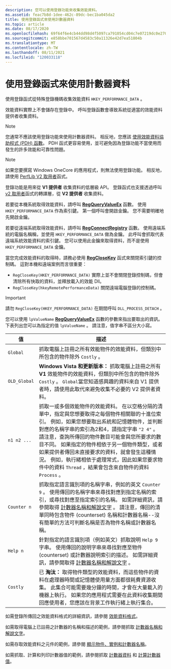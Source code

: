 ```yaml
---
description: 您可以使用登錄功能來收集效能資料。
ms.assetid: feac7b8d-1dee-462c-89dc-bec1ba045da2
title: 使用登錄函式來使用計數器資料
ms.topic: article
ms.date: 08/17/2020
ms.openlocfilehash: 69f64f6e4cb44dd98d4f5097ca791054cd04c7e07219dc0e270cbfdff4cdbdc2
ms.sourcegitcommit: e858bbe701567d4583c50a11326e42d7ea51804b
ms.translationtype: MT
ms.contentlocale: zh-TW
ms.lasthandoff: 08/11/2021
ms.locfileid: "120033118"
---
```

# <a name="using-the-registry-functions-to-consume-counter-data"></a>使用登錄函式來使用計數器資料

使用登錄[](/windows/desktop/SysInfo/registry-functions)函式從特殊登錄機碼收集效能資料 `HKEY_PERFORMANCE_DATA` 。

效能資料實際上不會儲存在登錄中。 呼叫登錄函數會導致系統從適當的效能資料提供者收集資料。

> [!Note]
> 您通常不應該使用登錄功能來使用計數器資料。 相反地，您應該 [使用效能資料協助程式 (PDH) 函數](using-the-pdh-functions-to-consume-counter-data.md)。 PDH 函式更容易使用，並可避免因為登錄功能不當使用而發生的許多效能和可靠性問題。

> [!Note]
> 如果您要撰寫 Windows OneCore 的應用程式，則無法使用登錄功能。 相反地，請使用 [PerfLib V2 取用者](using-the-perflib-functions-to-consume-counter-data.md)函式。

登錄功能是用來從 **V1 提供者** 收集資料的低層級 API。 登錄函式也支援透過呼叫 [v2 取用者](using-the-perflib-functions-to-consume-counter-data.md)函式的轉譯層，從 **V2 提供者** 收集資料。

若要從本機系統取得效能資料，請呼叫 [**RegQueryValueEx**](/windows/win32/api/winreg/nf-winreg-regqueryvalueexw) 函數。 使用 `HKEY_PERFORMANCE_DATA` 作為索引鍵。 第一個呼叫會開啟金鑰。 您不需要明確地先開啟金鑰。

若要從遠端系統取得效能資料，請呼叫 [**RegConnectRegistry**](/windows/desktop/api/winreg/nf-winreg-regconnectregistryw) 函數。 使用遠端系統的電腦名稱稱，並使用 `HKEY_PERFORMANCE_DATA` 做為金鑰。 此呼叫會抓取代表遠端系統效能資料的索引鍵。 您可以使用此金鑰來取得資料，而不是使用 `HKEY_PERFORMANCE_DATA` 金鑰。

當您完成效能資料的取得時，請務必使用 [**RegCloseKey**](/windows/desktop/api/winreg/nf-winreg-regclosekey) 函式來關閉索引鍵的控制碼。 這對本機和遠端案例而言很重要：

- `RegCloseKey(HKEY_PERFORMANCE_DATA)` 實際上並不會關閉登錄控制碼，但會清除所有快取的資料，並釋放載入的效能 Dll。
- `RegCloseKey(hkeyRemotePerformanceData)` 關閉遠端電腦登錄的控制碼。

> [!IMPORTANT]
> 請勿 `RegCloseKey(HKEY_PERFORMANCE_DATA)` 在期間呼叫 `DLL_PROCESS_DETACH` 。

您可以使用 `lpValueName` [**RegQueryValueEx**](/windows/desktop/api/winreg/nf-winreg-regqueryvalueexa) 函數的參數來指出要取出的資訊。 下表列出您可以為指定的值 `lpValueName` 。 請注意，值字串不區分大小寫。

|值|描述
|-----|-----------
|`Global`| 抓取電腦上註冊之所有效能物件的效能資料，但類別中所包含的物件除外 `Costly` 。
|`OLD_Global`| **Windows Vista 和更新版本：** 抓取電腦上註冊之所有 **V1** 效能物件的效能資料，但類別中所包含的物件除外 `Costly` 。 `Global`當您知道感興趣的資料來自 V1 提供者時，請使用此取代來避免收集不必要的 V2 提供者資料。
|`n1 n2 ...`| 抓取一或多個效能物件的效能資料。 在以空格分隔的清單中，指定與您想要取得之每個物件相關聯的十進位索引。 例如，如果您想要取出系統和記憶體物件，並判斷對應的名稱字串的索引為2和4，請指定字串 `"2 4"` 。 請注意，查詢所傳回的物件數目可能會與您所要求的數目不同。 如果指定的物件相依于另一個物件類型，或者如果提供者傳回未直接要求的資料，就會發生這種情況。 例如，執行緒相依于處理常式，因此如果您要求物件中的資料 `Thread` ，結果會包含來自物件的資料 `Process` 。
|`Counter n`| 抓取指定語言識別項的名稱字串，例如的英文 `Counter 9` 。 使用傳回的名稱字串來尋找對應到指定名稱的索引，或尋找對應至指定索引的名稱。 如需詳細資訊，請參閱取得 [計數器名稱和解說文字](retrieving-counter-names-and-help-text.md) 。 請注意，傳回的清單同時包含物件 (counterset) 名稱和計數器名稱--沒有簡單的方法可判斷名稱是否為物件名稱或計數器名稱。
|`Help n`| 針對指定的語言識別項（例如英文）抓取說明 `Help 9` 字串。 使用傳回的說明字串來尋找對應至物件 (counterset) 或計數器說明索引的描述。 如需詳細資訊，請參閱取得 [計數器名稱和解說文字](retrieving-counter-names-and-help-text.md) 。
|`Costly`| 已 **淘汰：** 取得物件類型的效能資料，而這些物件的資料在處理器時間或記憶體使用量方面都很耗費資源收集。 此集合可能需要幾分鐘的時間，才會在大量載入的機器上執行。 如果您的應用程式需要在此資料收集期間回應使用者，您應該在背景工作執行緒上執行集合。

如需登錄所傳回之效能資料格式的詳細資訊，請參閱 [效能資料格式](performance-data-format.md)。

如需取得電腦上已註冊之計數器的名稱和描述的範例，請參閱抓取 [計數器名稱和解說文字](retrieving-counter-names-and-help-text.md)。

如需存取效能資料之元件的範例，請參閱 [顯示物件、實例和計數器名稱](displaying-object-instance-and-counter-names.md)。

如需抓取、計算和列印計數器值的範例，請參閱抓取 [計數器資料](retrieving-counter-data.md) 和 [計算計數器值](calculating-counter-values.md)。
